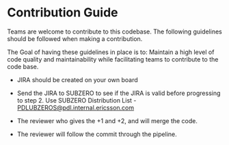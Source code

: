 # Contribution Guide

Teams are welcome to contribute to this codebase.
The following guidelines should be followed when making a contribution.

The Goal of having these guidelines in place is to: Maintain a high
level of code quality and maintainability while facilitating teams to
contribute to the code base.


- JIRA should be created on your own board
- Send the JIRA to SUBZERO to see if the JIRA is valid before
    progressing to step 2.
    Use SUBZERO Distribution List - PDLUBZEROS@pdl.internal.ericsson.com


-   The reviewer who gives the +1 and +2, and will merge the code.
-   The reviewer will follow the commit through the pipeline.
